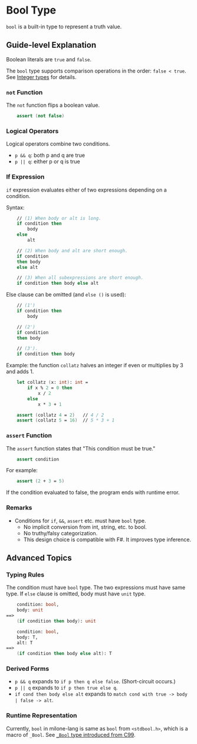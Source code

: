 # Bool Type

`bool` is a built-in type to represent a truth value.

## Guide-level Explanation

Boolean literals are `true` and `false`.

The `bool` type supports comparison operations in the order: `false < true`. See [Integer types](integer_types.md#Operations) for details.

### `not` Function

The `not` function flips a boolean value.

```fsharp
    assert (not false)
```

### Logical Operators

Logical operators combine two conditions.

- `p && q`: both p and q are true
- `p || q`: either p or q is true

### If Expression

`if` expression evaluates either of two expressions depending on a condition.

Syntax:

```fsharp
    // (1) When body or alt is long.
    if condition then
        body
    else
        alt

    // (2) When body and alt are short enough.
    if condition
    then body
    else alt

    // (3) When all subexpressions are short enough.
    if condition then body else alt
```

Else clause can be omitted (and `else ()` is used):

```fsharp
    // (1')
    if condition then
        body

    // (2')
    if condition
    then body

    // (3').
    if condition then body
```

Example: the function `collatz` halves an integer if even or multiplies by 3 and adds 1.

```fsharp
    let collatz (x: int): int =
        if x % 2 = 0 then
            x / 2
        else
            x * 3 + 1

    assert (collatz 4 = 2)   // 4 / 2
    assert (collatz 5 = 16)  // 5 * 3 + 1
```

### `assert` Function

The `assert` function states that "This condition must be true."

```fsharp
    assert condition
```

For example:

```fsharp
    assert (2 + 3 = 5)
```

If the condition evaluated to false, the program ends with runtime error.

### Remarks

- Conditions for `if`, `&&`, `assert` etc. must have `bool` type.
    - No implicit conversion from int, string, etc. to bool.
    - No truthy/falsy categorization.
    - This design choice is compatible with F#. It improves type inference.

## Advanced Topics

### Typing Rules

The condition must have `bool` type.
The two expressions must have same type.
If `else` clause is omitted, body must have `unit` type.

```fsharp
    condition: bool,
    body: unit
==>
    (if condition then body): unit
```

```fsharp
    condition: bool,
    body: T,
    alt: T
==>
    (if condition then body else alt): T
```

### Derived Forms

- `p && q` expands to `if p then q else false`. (Short-circuit occurs.)
- `p || q` expands to `if p then true else q`.
- `if cond then body else alt` expands to `match cond with true -> body | false -> alt`.

### Runtime Representation

Currently, `bool` in milone-lang is same as `bool` from `<stdbool.h>`, which is a macro of `_Bool`.
See [`_Bool` type introduced from C99](https://en.cppreference.com/w/c/language/arithmetic_types#Boolean_type).
